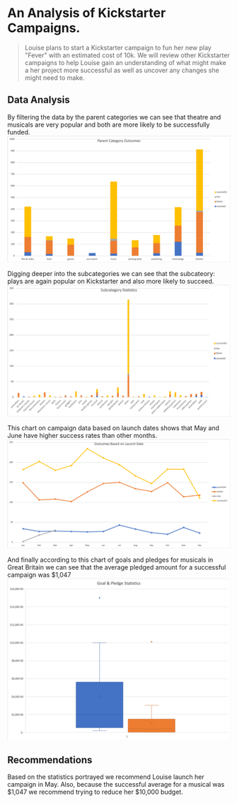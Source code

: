 
# An Analysis of Kickstarter Campaigns.

> Louise plans to start a Kickstarter campaign to fun her new play "Fever" with an estimated cost of 10k. We will review other Kickstarter campaigns to help Louise gain an understanding of what might make a her project more successful as well as uncover any changes she might need to make.

## Data Analysis
By filtering the data by the parent categories we can see that theatre and musicals are very popular and both are more likely to be successfully funded.
![parentCategory_outcomes.png](parentCategory_outcomes.png)

Digging deeper into the subcategories we can see that the subcateory: plays are again popular on Kickstarter and also more likely to succeed.
![subcategory_statistics.png](subcategory_statistics.png)

This chart on campaign data based on launch dates shows that May and June have higher success rates than other months.
![outcome_launchDate.png](outcome_launchDate.png)

And finally according to this chart of goals and pledges for musicals in Great Britain we can see that the average pledged amount for a successful campaign was $1,047
![goal_pledge_quartiles.png](goal_pledge_quartiles.png)

## Recommendations
Based on the statistics portrayed we recommend Louise launch her campaign in May. Also, because the successful average for a musical was $1,047 we recommend trying to reduce her $10,000 budget.
